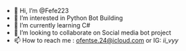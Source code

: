 - 👋 Hi, I’m @Fefe223
- 👀 I’m interested in Python Bot Building 
- 🌱 I’m currently learning C#
- 💞️ I’m looking to collaborate on Social media bot project 
- 📫 How to reach me : ofentse.24@icloud.com or IG: _ii_vyy_

<!---
Fefe223/Fefe223 is a ✨ special ✨ repository because its `README.md` (this file) appears on your GitHub profile.
You can click the Preview link to take a look at your changes.
--->
